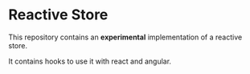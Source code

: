 # Reactive Store

This repository contains an **experimental** implementation of a reactive store.

It contains hooks to use it with react and angular.
